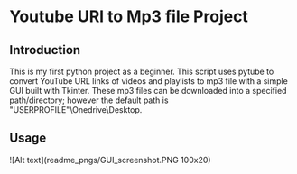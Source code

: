 # Youtube URl to Mp3 file Project



## Introduction 
This is my first python project as a beginner. This script uses pytube to convert YouTube URL links of videos and playlists to mp3 file with a simple GUI built with Tkinter. These mp3 files can be downloaded into a specified path/directory; however the default path is "USERPROFILE"\Onedrive\Desktop.

## Usage
![Alt text](readme_pngs/GUI_screenshot.PNG 100x20)

